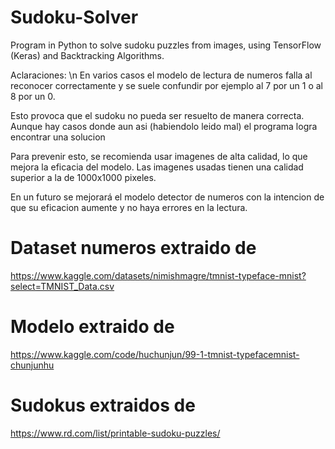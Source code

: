 # Sudoku-Solver
Program in Python to solve sudoku puzzles from images, using TensorFlow (Keras) and Backtracking Algorithms.

Aclaraciones: \n
En varios casos el modelo de lectura de numeros falla al reconocer correctamente
 y se suele confundir por ejemplo al 7 por un 1 o al 8 por un 0.

Esto provoca que el sudoku no pueda ser resuelto de manera correcta. Aunque
 hay casos donde aun asi (habiendolo leido mal) el programa logra encontrar una
 solucion

Para prevenir esto, se recomienda usar imagenes de alta calidad, lo que mejora
 la eficacia del modelo. Las imagenes usadas tienen una calidad superior a la
 de 1000x1000 pixeles.

En un futuro se mejorará el modelo detector de numeros con la intencion de que
 su eficacion aumente y no haya errores en la lectura.

# Dataset numeros extraido de 
https://www.kaggle.com/datasets/nimishmagre/tmnist-typeface-mnist?select=TMNIST_Data.csv

# Modelo extraido de 
https://www.kaggle.com/code/huchunjun/99-1-tmnist-typefacemnist-chunjunhu

# Sudokus extraidos de
https://www.rd.com/list/printable-sudoku-puzzles/
